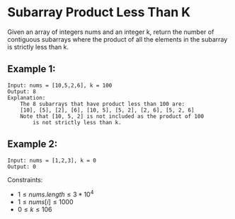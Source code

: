 # Subarray Product Less Than K

Given an array of integers nums and an integer k, return the number of  
contiguous subarrays where the product of all the elements in the subarray  
is strictly less than k.

 

## Example 1:

    Input: nums = [10,5,2,6], k = 100
    Output: 8
    Explanation: 
        The 8 subarrays that have product less than 100 are:
        [10], [5], [2], [6], [10, 5], [5, 2], [2, 6], [5, 2, 6]
        Note that [10, 5, 2] is not included as the product of 100 
            is not strictly less than k.

## Example 2:

    Input: nums = [1,2,3], k = 0
    Output: 0
    
    
    
Constraints:

* $1 \le nums.length \le 3 * 10^4$
* $1 \le nums[i] \le 1000$
* $0 \le k \le 106$

